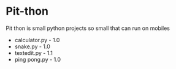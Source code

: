 # Pit-thon
 
Pit thon is small python projects
so small that can run on mobiles 

- calculator.py - 1.0
- snake.py - 1.0
- textedit.py - 1.1
- ping pong.py - 1.0
